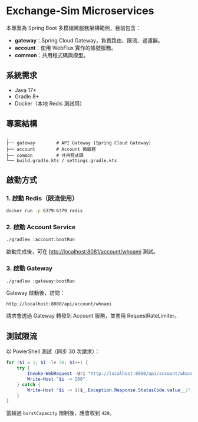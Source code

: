 # Exchange-Sim Microservices

本專案為 Spring Boot 多模組微服務架構範例，目前包含：

* **gateway**：Spring Cloud Gateway，負責路由、限流、過濾器。
* **account**：使用 WebFlux 實作的帳號服務。
* **common**：共用程式碼與模型。

## 系統需求

* Java 17+
* Gradle 8+
* Docker（本地 Redis 測試用）

## 專案結構

```
.
├── gateway        # API Gateway (Spring Cloud Gateway)
├── account        # Account 微服務
├── common         # 共用程式碼
└── build.gradle.kts / settings.gradle.kts
```

## 啟動方式

### 1. 啟動 Redis（限流使用）

```bash
docker run -p 6379:6379 redis
```

### 2. 啟動 Account Service

```bash
./gradlew :account:bootRun
```

啟動完成後，可在 [http://localhost:8081/account/whoami](http://localhost:8081/account/whoami) 測試。

### 3. 啟動 Gateway

```bash
./gradlew :gateway:bootRun
```

Gateway 啟動後，訪問：

```
http://localhost:8080/api/account/whoami
```

請求會透過 Gateway 轉發到 Account 服務，並套用 RequestRateLimiter。

## 測試限流

以 PowerShell 測試（同步 30 次請求）：

```powershell
for ($i = 1; $i -le 30; $i++) {
    try {
        Invoke-WebRequest -Uri "http://localhost:8080/api/account/whoami" -UseBasicParsing | Out-Null
        Write-Host "$i -> 200"
    } catch {
        Write-Host "$i -> $($_.Exception.Response.StatusCode.value__)"
    }
}
```

當超過 `burstCapacity` 限制後，應會收到 `429`。
